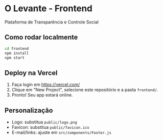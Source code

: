 # O Levante - Frontend

Plataforma de Transparência e Controle Social

## Como rodar localmente

```bash
cd frontend
npm install
npm start
```

## Deploy na Vercel

1. Faça login em https://vercel.com/
2. Clique em "New Project", selecione este repositório e a pasta `frontend/`.
3. Pronto! Seu app estará online.

## Personalização

- Logo: substitua `public/logo.png`
- Favicon: substitua `public/favicon.ico`
- E-mail/links: ajuste em `src/components/Footer.js`